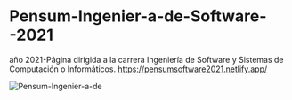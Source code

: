 # Pensum-Ingenier-a-de-Software--2021
año 2021-Página dirigida a la carrera Ingeniería de Software y Sistemas de Computación o Informáticos.
https://pensumsoftware2021.netlify.app/

![Pensum-Ingenier-a-de](https://github.com/andresfelipeoq/Pensum-Ingenier-a-de-Software--2021/assets/105876623/50316950-7d76-4b77-8f34-f5ba1d19cc91)
